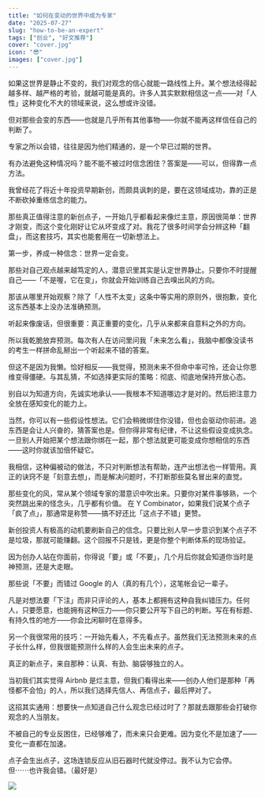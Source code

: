 ```yaml
---
title: "如何在变动的世界中成为专家"
date: "2025-07-27"
slug: "how-to-be-an-expert"
tags: ["创业", "好文推荐"]
cover: "cover.jpg"
icon: "😎"
images: ["cover.jpg"]
---
```

如果这世界是静止不变的，我们对观念的信心就能一路线性上升。某个想法经得起越多样、越严格的考验，就越可能是真的。许多人其实默默相信这一点——对「人性」这种变化不大的领域来说，这么想或许没错。



但对那些会变的东西——也就是几乎所有其他事物——你就不能再这样信任自己的判断了。



专家之所以会错，往往是因为他们精通的，是一个早已过期的世界。



有办法避免这种情况吗？能不能不被过时信念困住？答案是——可以，但得靠一点方法。



我曾经花了将近十年投资早期新创，而颇具讽刺的是，要在这领域成功，靠的正是不断砍掉重练信念的能力。



那些真正值得注意的新创点子，一开始几乎都看起来像烂主意，原因很简单：世界才刚变，而这个变化刚好让它从坏变成了对。我花了很多时间学会分辨这种「翻盘」，而这套技巧，其实也能套用在一切新想法上。



第一步，养成一种信念：世界一定会变。



那些对自己观点越来越笃定的人，潜意识里其实是认定世界静止。只要你不时提醒自己——「不是喔，它在变」，你就会开始训练自己去嗅出风的方向。



那该从哪里开始观察？除了「人性不太变」这条中等实用的原则外，很抱歉，变化这东西基本上没办法准确预测。



听起来像废话，但很重要：真正重要的变化，几乎从来都来自意料之外的方向。



所以我乾脆放弃预测。每次有人在访问里问我「未来怎么看」，我脑中都像没读书的考生一样拼命乱掰出一个听起来不错的答案。



但这不是因为我懒。恰好相反——我觉得，预测未来不但命中率可怜，还会让你思维变得僵硬。与其乱猜，不如选择更实际的策略：彻底、彻底地保持开放心态。



别自以为知道方向，先诚实地承认——我根本不知道哪边才是对的。然后把注意力全放在感知变化的能力上。



当然，你可以有一些假设性想法。它们会稍微绑住你没错，但也会驱动你前进。追东西是会让人兴奋的，猜答案也是。但你得非常有纪律，不让这些假设变成执念。
一旦别人开始把某个想法跟你绑在一起，那个想法就更可能变成你想相信的东西——这时你就该加倍怀疑它。



我相信，这种偏被动的做法，不只对判断想法有帮助，连产出想法也一样管用。真正的诀窍不是「刻意去想」，而是解决问题时，不打断那些莫名冒出来的直觉。



那些变化的风，常从某个领域专家的潜意识中吹出来。只要你对某件事够熟，一个突然跳出来的怪念头，几乎都有价值。
在 Y Combinator，如果我们说某个点子「疯了点」，那通常是称赞——搞不好还比「这点子不错」更赞。



新创投资人有极高的动机要刷新自己的信念。只要比别人早一步意识到某个点子不是垃圾，那就可能赚翻。这个回报不只是钱，更是你整个判断体系的现场验证。



因为创办人站在你面前，你得说「要」或「不要」，几个月后你就会知道你当时是神预测，还是大走眼。



那些说「不要」而错过 Google 的人（真的有几个），这笔帐会记一辈子。



凡是对想法要「下注」而非只评论的人，基本上都拥有这种自我纠错压力。任何人，只要愿意，也能拥有这种压力——你只要公开写下自己的判断。写在有标题、有持久性的地方——你会比闲聊时在意得多。



另一个我很常用的技巧：一开始先看人，不先看点子。虽然我们无法预测未来的点子长什么样，但我很能预测什么样的人会生出未来的点子。



真正的新点子，来自那种：认真、有劲、脑袋够独立的人。



当初我们其实觉得 Airbnb 是烂主意，但我们看得出来——创办人他们是那种「再怪都不会怕」的人，所以我们选择先信人、再信点子，最后押对了。



这招其实通用：想要快一点知道自己什么观念已经过时了？那就去跟那些会打破你观念的人当朋友。



不被自己的专业反困住，已经够难了，而未来只会更难。因为变化不是加速了——变化一直都在加速。



点子会生出点子，这场连锁反应从旧石器时代就没停过。我不认为它会停。
但⋯⋯也许我会错。（最好是）




![](https://prod-files-secure.s3.us-west-2.amazonaws.com/112d0858-5090-4d34-a606-b75eb8d65fd2/46476355-9cf3-4e99-9b7a-3531bc426380/1000202064.png?X-Amz-Algorithm=AWS4-HMAC-SHA256&X-Amz-Content-Sha256=UNSIGNED-PAYLOAD&X-Amz-Credential=ASIAZI2LB466TG2UPZW4%2F20251022%2Fus-west-2%2Fs3%2Faws4_request&X-Amz-Date=20251022T094815Z&X-Amz-Expires=3600&X-Amz-Security-Token=IQoJb3JpZ2luX2VjEHEaCXVzLXdlc3QtMiJHMEUCIQD7p9IOXdE%2Bz8Vi0UlaVQVbYF4lnS%2BAVd6D1zk1XxfruQIgQzSOr3V94rt7iY5Cc187AXztGC6bQ%2FwocNNzaCsLGL4q%2FwMIKhAAGgw2Mzc0MjMxODM4MDUiDJxTz0veI9E2bDyF%2FircAwWq9PakT%2Fck2N2hl2Do40eYnrnBz2hKLz7Hi2WTTDfOfPkwttzdDuK556zvaLuCb6tP%2FOIzUXL%2Bu44XspvbaiBFkQIb2s6bdFCGKq75%2BchxoPlGpyH3f5fSjoVVxThQIlsdLkAqFfrcHuzXvWjzzmFiGzv72Mqrg240aO18tNEIi09ri5L4Sl%2FRekZMczNyvtFTNLsnBpdG2SwA57MoAVM%2F0irNJLxK468uPu5Oihd5HBSgCk599ZduePbJGJZvYPGu3BArnpUTFAWozzTMI4oBmud1xmXQMjqHMh7%2BTNhCgurTzg%2BoMCS438pkYYwwyydE2PBkGbLUrFs7SMxn0%2BlyVpRSIubsjynl7BhUo3kDnBr5Z6j6vzAyiM%2F5%2FIMfFbSETQEkN5tk3D0%2F%2FQo%2FABVn4uEvlPYWhTx4jlQgJ0wTjudybFYDHuHlS0cvZR%2FwuSdEU9RJRdMx0EKIG0oB3JiWYvlb%2BwxmpTAIh%2BPRwClTaDFOlWlMK5Wu17qCOu6Tgk1hUthY0Sa1fFSVk2%2F53tXPEnSL4gOgCt3Q446TWQLWUiATykeus07I5QmGfjudGY43liqQbjGt8wTxZHPHG%2B1yDK5bSqU%2FbMpJhNrnyxl4mpaDNpgbr7EVbcqlMOW44scGOqUBY0xvLfSOdzONcth5AvFrayc7I32Di8ABsc6lQULYi536Jad1zVU8E3aSgWJtU6%2Bo42KOyavYnWrEFMNz1OuLZBtvzW3wTqO8PWLcNMYPuZhBoIE4sxOdEwBli5noLmNkz52Nr0Cs3X8kWy5DqiDOEElHxIJh241foAdrD3kxQs4EvMEIuLnHYMU0owtBx3wJLGN2qlPoWURz3pFoicawPwm6CdJM&X-Amz-Signature=f91c573ae466dad8a0fac05f542e744c651508639aeb770209dd3c13c61466e8&X-Amz-SignedHeaders=host&x-amz-checksum-mode=ENABLED&x-id=GetObject)

